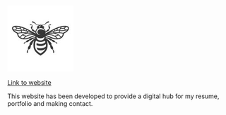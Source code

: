 ![Rick Atherton Logo](assets/images/logo_150x150.jpeg)

[Link to website](https://8000-rickofmanc-resume-7gzdvggzjqe.ws-eu38.gitpod.io/)

This website has been developed to provide a digital hub for my resume, portfolio and making contact. 
